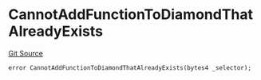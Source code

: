 # CannotAddFunctionToDiamondThatAlreadyExists
[Git Source](https://github.com/thrackle-io/rules-protocol/blob/4e5c0bf97c314267dd6acccac5053bfaa6859607/src/diamond/core/DiamondCut/DiamondCutLib.sol)


```solidity
error CannotAddFunctionToDiamondThatAlreadyExists(bytes4 _selector);
```

